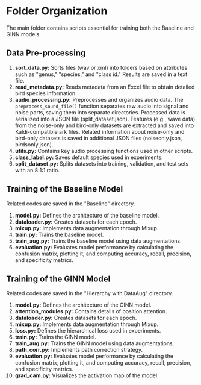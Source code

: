 # Folder Organization
The main folder contains scripts essential for training both the Baseline and GINN models.

## Data Pre-processing
1. **sort_data.py:** Sorts files (wav or xml) into folders based on attributes such as "genus," "species," and "class id." Results are saved in a text file.
2. **read_metadata.py:** Reads metadata from an Excel file to obtain detailed bird species information.
3. **audio_processing.py:** Preprocesses and organizes audio data. The `preprocess_sound_file()` function separates raw audio into signal and noise parts, saving them into separate directories. Processed data is serialized into a JSON file (split_dataset.json). Features (e.g., wave data) from the noise-only and bird-only datasets are extracted and saved into Kaldi-compatible ark files. Related information about noise-only and bird-only datasets is saved in additional JSON files (noiseonly.json, birdsonly.json).
4. **utils.py:** Contains key audio processing functions used in other scripts.
5. **class_label.py:** Saves default species used in experiments.
6. **split_dataset.py:** Splits datasets into training, validation, and test sets with an 8:1:1 ratio.

## Training of the Baseline Model
Related codes are saved in the "Baseline" directory.
1. **model.py:** Defines the architecture of the baseline model.
2. **dataloader.py:** Creates datasets for each epoch.
3. **mixup.py:** Implements data augmentation through Mixup.
4. **train.py:** Trains the baseline model.
5. **train_aug.py:** Trains the baseline model using data augmentations.
6. **evaluation.py:** Evaluates model performance by calculating the confusion matrix, plotting it, and computing accuracy, recall, precision, and specificity metrics.

## Training of the GINN Model
Related codes are saved in the "Hierarchy with DataAug" directory.
1. **model.py:** Defines the architecture of the GINN model.
2. **attention_modules.py:** Contains details of position attention.
3. **dataloader.py:** Creates datasets for each epoch.
4. **mixup.py:** Implements data augmentation through Mixup.
5. **loss.py:** Defines the hierarchical loss used in experiments.
6. **train.py:** Trains the GINN model.
7. **train_aug.py:** Trains the GINN model using data augmentations.
8. **path_corr.py:** Implements path correction strategy.
9. **evaluation.py:** Evaluates model performance by calculating the confusion matrix, plotting it, and computing accuracy, recall, precision, and specificity metrics.
10. **grad_cam.py:** Visualizes the activation map of the model.

